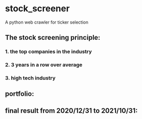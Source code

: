 # stock_screener
A python web crawler for ticker selection
## The stock screening principle: 
### 1. the top companies in the industry  
### 2. 3 years in a row over average 
### 3. high tech industry
## portfolio: 
## final result from 2020/12/31 to 2021/10/31:  
